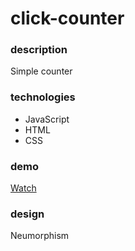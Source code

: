 # click-counter

### description

Simple counter 

### technologies

- JavaScript
- HTML
- CSS

### demo

[Watch](https://deborodina.github.io/click-counter/)

### design

Neumorphism
